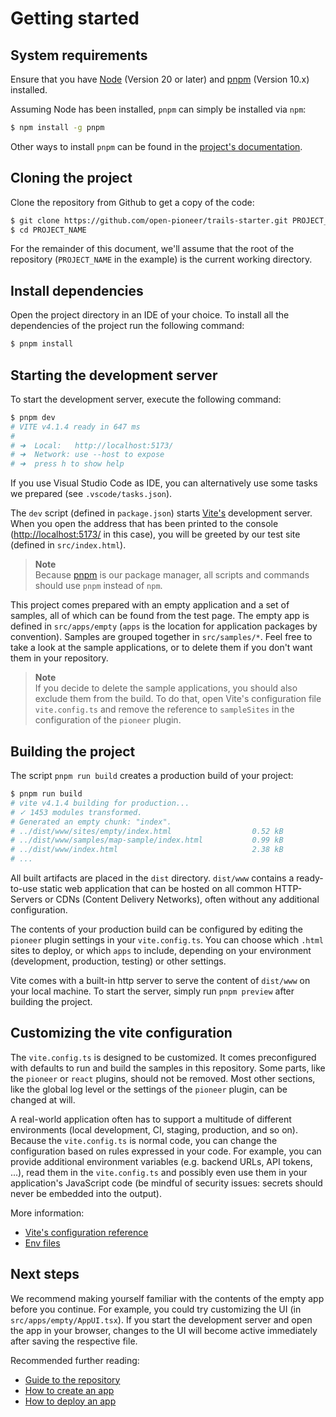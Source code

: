 # Getting started

## System requirements

Ensure that you have [Node](https://nodejs.org/en/) (Version 20 or later) and [pnpm](https://pnpm.io/) (Version 10.x) installed.

Assuming Node has been installed, `pnpm` can simply be installed via `npm`:

```bash
$ npm install -g pnpm
```

Other ways to install `pnpm` can be found in the [project's documentation](https://pnpm.io/installation).

## Cloning the project

Clone the repository from Github to get a copy of the code:

```bash
$ git clone https://github.com/open-pioneer/trails-starter.git PROJECT_NAME
$ cd PROJECT_NAME
```

For the remainder of this document, we'll assume that the root of the repository (`PROJECT_NAME` in the example) is the current working directory.

## Install dependencies

Open the project directory in an IDE of your choice.
To install all the dependencies of the project run the following command:

```bash
$ pnpm install
```

## Starting the development server

To start the development server, execute the following command:

```bash
$ pnpm dev
# VITE v4.1.4 ready in 647 ms
#
# ➜  Local:   http://localhost:5173/
# ➜  Network: use --host to expose
# ➜  press h to show help
```

If you use Visual Studio Code as IDE, you can alternatively use some tasks we prepared (see `.vscode/tasks.json`).

The `dev` script (defined in `package.json`) starts [Vite's](https://vitejs.dev/) development server.
When you open the address that has been printed to the console (<http://localhost:5173/> in this case), you will be greeted by our test site (defined in `src/index.html`).

> **Note**  
> Because [pnpm](https://pnpm.io/) is our package manager, all scripts and commands should use `pnpm` instead of `npm`.

This project comes prepared with an empty application and a set of samples, all of which can be found from the test page.
The empty app is defined in `src/apps/empty` (`apps` is the location for application packages by convention).
Samples are grouped together in `src/samples/*`.
Feel free to take a look at the sample applications, or to delete them if you don't want them in your repository.

> **Note**  
> If you decide to delete the sample applications, you should also exclude them from the build.
> To do that, open Vite's configuration file `vite.config.ts` and remove the reference to `sampleSites`
> in the configuration of the `pioneer` plugin.

## Building the project

The script `pnpm run build` creates a production build of your project:

```bash
$ pnpm run build
# vite v4.1.4 building for production...
# ✓ 1453 modules transformed.
# Generated an empty chunk: "index".
# ../dist/www/sites/empty/index.html                  0.52 kB
# ../dist/www/samples/map-sample/index.html           0.99 kB
# ../dist/www/index.html                              2.38 kB
# ...
```

All built artifacts are placed in the `dist` directory.
`dist/www` contains a ready-to-use static web application that can be hosted on all common HTTP-Servers or CDNs (Content Delivery Networks), often without any additional configuration.

The contents of your production build can be configured by editing the `pioneer` plugin settings in your `vite.config.ts`.
You can choose which `.html` sites to deploy, or which `apps` to include, depending on your environment (development, production, testing) or other settings.

Vite comes with a built-in http server to serve the content of `dist/www` on your local machine.
To start the server, simply run `pnpm preview` after building the project.

## Customizing the vite configuration

The `vite.config.ts` is designed to be customized.
It comes preconfigured with defaults to run and build the samples in this repository.
Some parts, like the `pioneer` or `react` plugins, should not be removed.
Most other sections, like the global log level or the settings of the `pioneer` plugin, can be changed at will.

A real-world application often has to support a multitude of different environments (local development, CI, staging, production, and so on).
Because the `vite.config.ts` is normal code, you can change the configuration based on rules expressed in your code.
For example, you can provide additional environment variables (e.g. backend URLs, API tokens, ...), read them in the `vite.config.ts` and possibly even use them in your application's JavaScript code (be mindful of security issues: secrets should never be embedded into the output).

More information:

- [Vite's configuration reference](https://vitejs.dev/config/)
- [Env files](https://vitejs.dev/guide/env-and-mode.html#env-files)

## Next steps

We recommend making yourself familiar with the contents of the empty app before you continue.
For example, you could try customizing the UI (in `src/apps/empty/AppUI.tsx`).
If you start the development server and open the app in your browser, changes to the UI will become active immediately after saving the respective file.

Recommended further reading:

- [Guide to the repository](./RepositoryGuide.md)
- [How to create an app](./tutorials/HowToCreateAnApp.md)
- [How to deploy an app](./tutorials/HowToDeployAnApp.md)
